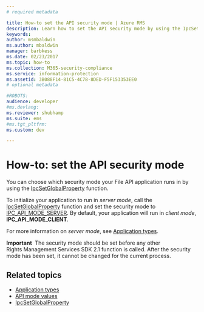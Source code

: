 ```yaml
---
# required metadata

title: How-to set the API security mode | Azure RMS
description: Learn how to set the API security mode by using the IpcSetGlobalProperty function to choose which security mode your File API application runs in.
keywords:
author: msmbaldwin
ms.author: mbaldwin
manager: barbkess
ms.date: 02/23/2017
ms.topic: how-to
ms.collection: M365-security-compliance
ms.service: information-protection
ms.assetid: 3B088F14-81C5-4C78-8DED-F5F153353EE0
# optional metadata

#ROBOTS:
audience: developer
#ms.devlang:
ms.reviewer: shubhamp
ms.suite: ems
#ms.tgt_pltfrm:
ms.custom: dev

---
```


# How-to: set the API security mode

You can choose which security mode your File API application runs in by using the [IpcSetGlobalProperty](/previous-versions/windows/desktop/msipc/ipcsetglobalproperty) function.

To initialize your application to run in *server mode*, call the [IpcSetGlobalProperty](/previous-versions/windows/desktop/msipc/ipcsetglobalproperty) function and set the security mode to [IPC\_API\_MODE\_SERVER](/previous-versions/windows/desktop/msipc/api-mode-values). By default, your application will run in *client mode*, **IPC\_API\_MODE\_CLIENT**.

For more information on *server mode*, see [Application types](application-types.md).

**Important**  The security mode should be set before any other Rights Management Services SDK 2.1 function is called. After the security mode has been set, it cannot be changed for the current process.

## Related topics

* [Application types](application-types.md)
* [API mode values](/previous-versions/windows/desktop/msipc/api-mode-values)
* [IpcSetGlobalProperty](/previous-versions/windows/desktop/msipc/ipcsetglobalproperty)
